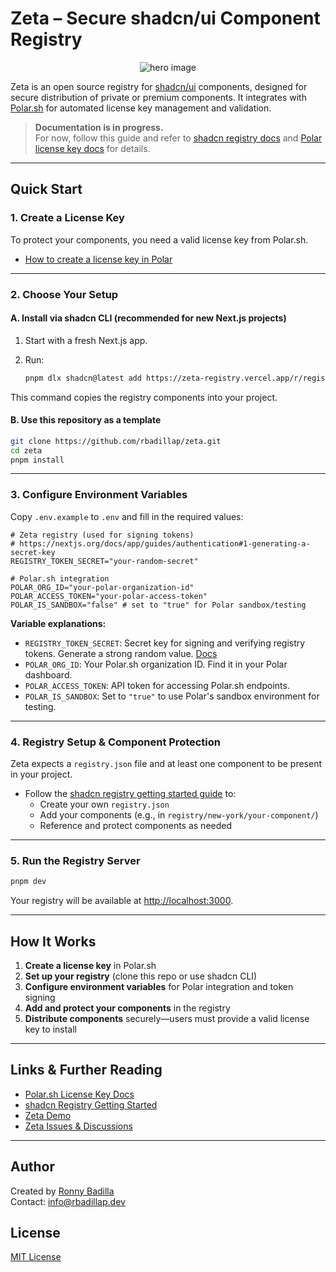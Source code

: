 # Zeta – Secure shadcn/ui Component Registry

<p align="center">
   <img alt="hero image" src="https://zeta-registry.vercel.app/screenshot.png" />
</p>

Zeta is an open source registry for [shadcn/ui](https://ui.shadcn.com/) components, designed for secure distribution of private or premium components. It integrates with [Polar.sh](https://docs.polar.sh/features/benefits/license-keys) for automated license key management and validation.

> **Documentation is in progress.**   
> For now, follow this guide and refer to [shadcn registry docs](https://ui.shadcn.com/docs/registry/getting-started) and [Polar license key docs](https://docs.polar.sh/features/benefits/license-keys) for details.

---

## Quick Start

### 1. Create a License Key

To protect your components, you need a valid license key from Polar.sh.

- [How to create a license key in Polar](https://docs.polar.sh/features/benefits/license-keys)

---

### 2. Choose Your Setup

#### **A. Install via shadcn CLI (recommended for new Next.js projects)**

1. Start with a fresh Next.js app.
2. Run:

   ```bash
   pnpm dlx shadcn@latest add https://zeta-registry.vercel.app/r/registry.json
   ```

This command copies the registry components into your project.

#### **B. Use this repository as a template**

```bash
git clone https://github.com/rbadillap/zeta.git
cd zeta
pnpm install
```

---

### 3. Configure Environment Variables

Copy `.env.example` to `.env` and fill in the required values:

```env
# Zeta registry (used for signing tokens)
# https://nextjs.org/docs/app/guides/authentication#1-generating-a-secret-key
REGISTRY_TOKEN_SECRET="your-random-secret"

# Polar.sh integration
POLAR_ORG_ID="your-polar-organization-id"
POLAR_ACCESS_TOKEN="your-polar-access-token"
POLAR_IS_SANDBOX="false" # set to "true" for Polar sandbox/testing
```

**Variable explanations:**

- `REGISTRY_TOKEN_SECRET`: Secret key for signing and verifying registry tokens. Generate a strong random value. [Docs](https://nextjs.org/docs/app/guides/authentication#1-generating-a-secret-key)
- `POLAR_ORG_ID`: Your Polar.sh organization ID. Find it in your Polar dashboard.
- `POLAR_ACCESS_TOKEN`: API token for accessing Polar.sh endpoints.
- `POLAR_IS_SANDBOX`: Set to `"true"` to use Polar's sandbox environment for testing.

---

### 4. Registry Setup & Component Protection

Zeta expects a `registry.json` file and at least one component to be present in your project.

- Follow the [shadcn registry getting started guide](https://ui.shadcn.com/docs/registry/getting-started) to:
  - Create your own `registry.json`
  - Add your components (e.g., in `registry/new-york/your-component/`)
  - Reference and protect components as needed

---

### 5. Run the Registry Server

```bash
pnpm dev
```

Your registry will be available at [http://localhost:3000](http://localhost:3000).

---

## How It Works

1. **Create a license key** in Polar.sh
2. **Set up your registry** (clone this repo or use shadcn CLI)
3. **Configure environment variables** for Polar integration and token signing
4. **Add and protect your components** in the registry
5. **Distribute components** securely—users must provide a valid license key to install

---

## Links & Further Reading

- [Polar.sh License Key Docs](https://docs.polar.sh/features/benefits/license-keys)
- [shadcn Registry Getting Started](https://ui.shadcn.com/docs/registry/getting-started)
- [Zeta Demo](https://zeta-registry.vercel.app#example)
- [Zeta Issues & Discussions](https://github.com/rbadillap/zeta/discussions)

---

## Author

Created by [Ronny Badilla](https://x.com/rbadillap)  
Contact: info@rbadillap.dev

## License

[MIT License](LICENSE)
